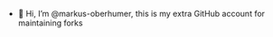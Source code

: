 - 👋 Hi, I’m @markus-oberhumer, this is my extra GitHub account for maintaining forks


<!---
- 👋 Hi, I’m @markus-oberhumer-forks
- 👀 I’m interested in ...
- 🌱 I’m currently learning ...
- 💞️ I’m looking to collaborate on ...
- 📫 How to reach me ...
--->


<!---
markus-oberhumer-forks/markus-oberhumer-forks is a ✨ special ✨ repository because its `README.md` (this file) appears on your GitHub profile.
You can click the Preview link to take a look at your changes.
--->

